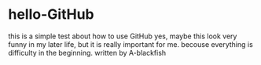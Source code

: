 # hello-GitHub
this is a simple test about how to use GitHub
yes, maybe this look very funny in my later life, but it is really important for me. 
becouse everything is difficulty in the beginning.
written by A-blackfish

